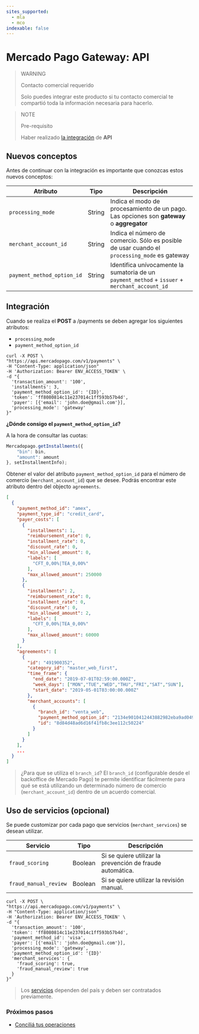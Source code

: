 ```yaml
---
sites_supported:
  - mla
  - mco
indexable: false
---
```


# Mercado Pago Gateway: API


> WARNING
>
> Contacto comercial requerido
>
> Solo puedes integrar este producto si tu contacto comercial te compartió toda la información necesaria para hacerlo. 

> NOTE
>
> Pre-requisito
>
> Haber realizado [la integración](https://www.mercadopago[FAKER][URL][DOMAIN]/developers/es/guides/online-payments/checkout-api/introduction) de **API**


## Nuevos conceptos

Antes de continuar con la integración es importante que conozcas estos nuevos conceptos:

| Atributo | Tipo | Descripción |
| --- | --- | --- |
| `processing_mode` | String | Indica el modo de procesamiento de un pago. Las opciones son **gateway** o **aggregator** |
| `merchant_account_id` | String | Indica el número de comercio. Sólo es posible de usar cuando el `processing_mode` es gateway |
| `payment_method_option_id` | String | Identifica unívocamente la sumatoria de un `payment_method` + `issuer` + `merchant_account_id` |

## Integración

Cuando se realiza el **POST** a /payments se deben agregar los siguientes atributos:

* `processing_mode`
* `payment_method_option_id`

```curl
curl -X POST \
"https://api.mercadopago.com/v1/payments" \
-H "Content-Type: application/json"
-H 'Authorization: Bearer ENV_ACCESS_TOKEN' \
-d "{
  'transaction_amount': '100',
  'installments': 3,
  'payment_method_option_id': '{ID}',
  'token': 'ff8080814c11e237014c1ff593b57b4d',
  'payer': [{'email': 'john.doe@gmail.com'}],
  'processing_mode': 'gateway'
}"
```

**¿Dónde consigo el `payment_method_option_id`?**

A la hora de consultar las cuotas:

```javascript
Mercadopago.getInstallments({
    "bin": bin,
    "amount": amount
}, setInstallmentInfo);
```

Obtener el valor del atributo `payment_method_option_id` para el número de comercio (`merchant_account_id`) que se desee. Podrás encontrar este atributo dentro del objecto `agreements`.

```json
[
  {
    "payment_method_id": "amex",
    "payment_type_id": "credit_card",
    "payer_costs": [
      {
        "installments": 1,
        "reimbursement_rate": 0,
        "installment_rate": 0,
        "discount_rate": 0,
        "min_allowed_amount": 0,
        "labels": [
          "CFT_0,00%|TEA_0,00%"
        ],
        "max_allowed_amount": 250000
      },
      {
        "installments": 2,
        "reimbursement_rate": 0,
        "installment_rate": 0,
        "discount_rate": 0,
        "min_allowed_amount": 2,
        "labels": [
          "CFT_0,00%|TEA_0,00%"
        ],
        "max_allowed_amount": 60000
      }
    ],
    "agreements": [
      {
        "id": "491900352",
        "category_id": "master_web_first",
        "time_frame": {
          "end_date": "2019-07-01T02:59:00.000Z",
          "week_days": ["MON","TUE","WED","THU","FRI","SAT","SUN"],
          "start_date": "2019-05-01T03:00:00.000Z"
        },
        "merchant_accounts": [
          {
            "branch_id": "venta_web",
            "payment_method_option_id": "2134e9010412443882982eba9ad04913",
            "id": "8d84d48ad6d16f41fb8c3ee112c50224"
          }
        ]
      }
    ],
    ...
  }
]
```

> ¿Para que se utiliza el `branch_id`? El `branch_id` (configurable desde el backoffice de Mercado Pago) te permite identificar fácilmente para qué se está utilizando un determinado número de comercio (`merchant_account_id`) dentro de un acuerdo comercial.

## Uso de servicios (opcional)

Se puede customizar por cada pago que servicios (`merchant_services`) se desean utilizar.

| Servicio | Tipo | Descripción |
| --- | --- | --- |
| `fraud_scoring` | Boolean | Si se quiere utilizar la prevención de fraude automática. |
| `fraud_manual_review` | Boolean | Si se quiere utilizar la revisión manual. |

```curl
curl -X POST \
"https://api.mercadopago.com/v1/payments" \
-H "Content-Type: application/json"
-H 'Authorization: Bearer ENV_ACCESS_TOKEN' \
-d "{
  'transaction_amount': '100',
  'token': 'ff8080814c11e237014c1ff593b57b4d',
  'payment_method_id': 'visa',
  'payer': [{'email': 'john.doe@gmail.com'}],
  'processing_mode': 'gateway',
  'payment_method_option_id': '{ID}'
  'merchant_services': {
    'fraud_scoring': true,
    'fraud_manual_review': true
  }
}"
```


> Los [servicios](https://www.mercadopago[FAKER][URL][DOMAIN]/developers/es/guides/resources/localization/gateway) dependen del país y deben ser contratados previamente.

### Próximos pasos

* [Conciliá tus operaciones](https://www.mercadopago[FAKER][URL][DOMAIN]/developers/es/guides/online-payments/gateway/general-considerations/reconciliation/)
